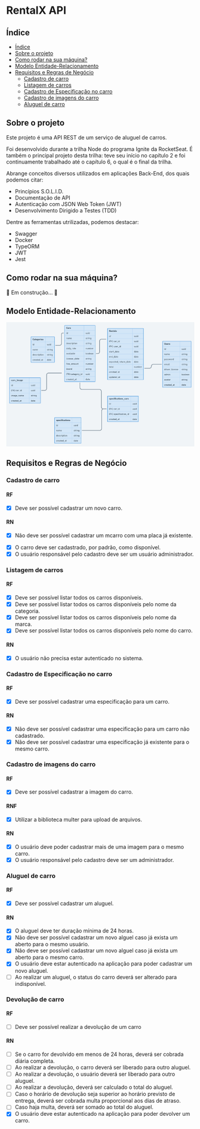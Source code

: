 # RentalX API

## Índice

<!-- ts -->
   * [Índice](#índice)
   * [Sobre o projeto](#sobre-o-projeto)
   * [Como rodar na sua máquina?](#como-rodar-na-sua-máquina)
   * [Modelo Entidade-Relacionamento](#modelo-entidade-relacionamento)
   * [Requisitos e Regras de Negócio](#requisitos-e-regras-de-negócio)
      * [Cadastro de carro](#cadastro-de-carro)
      * [Listagem de carros](#listagem-de-carros)
      * [Cadastro de Especificação no carro](#cadastro-de-especificação-no-carro)
      * [Cadastro de imagens do carro](#cadastro-de-imagens-do-carro)
      * [Aluguel de carro](#aluguel-de-carro)
<!-- te -->

## Sobre o projeto

Este projeto é uma API REST de um serviço de aluguel de carros.

Foi desenvolvido durante a trilha Node do programa Ignite da RocketSeat. É também o principal projeto desta trilha: teve seu início no capítulo 2 e foi continuamente trabalhado até o capítulo 6, o qual é o final da trilha.

Abrange conceitos diversos utilizados em aplicações Back-End, dos quais podemos citar:

- Princípios S.O.L.I.D.
- Documentação de API
- Autenticação com JSON Web Token (JWT)
- Desenvolvimento Dirigido a Testes (TDD)

Dentre as ferramentas utrilizadas, podemos destacar:

- Swagger
- Docker
- TypeORM
- JWT
- Jest

## Como rodar na sua máquina?

🚧 Em construção...  🚧

## Modelo Entidade-Relacionamento

<img
  alt="Imagem contendo o Modelo Entidade-Relacionamento da API RentalX. Contém as seguintes tabelas, nomeadas em inglês utilizando o padrão de nomenclatura snake case: cars, cars_image, categories, specifications, specifications_cars, users e rentals."
  title="Modelo Entidade-Relacionamento da API RentalX"
  src="./assets/diagrama.png"
/>

## Requisitos e Regras de Negócio

### Cadastro de carro

#### RF
- [x] Deve ser possível cadastrar um novo carro.

#### RN
- [x] Não deve ser possível cadastrar um mcarro com uma placa já existente.
<!-- - [ ] Não deve ser possível alterar a placa de um carro já cadastrado. -->
- [x] O carro deve ser cadastrado, por padrão, como disponível.
- [x] O usuário responsável pelo cadastro deve ser um usuário administrador.

### Listagem de carros

#### RF
- [x] Deve ser possível listar todos os carros disponíveis.
- [x] Deve ser possível listar todos os carros disponíveis pelo nome da categoria.
- [x] Deve ser possível listar todos os carros disponíveis pelo nome da marca.
- [x] Deve ser possível listar todos os carros disponíveis pelo nome do carro.

#### RN
- [x] O usuário não precisa estar autenticado no sistema.

### Cadastro de Especificação no carro

#### RF
- [x] Deve ser possível cadastrar uma especificação para um carro.
<!-- - [ ] Deve ser possível listar todas as especificações.
- [ ] Deve ser possível listar todos os carros. -->

#### RN
- [x] Não deve ser possível cadastrar uma especificação para um carro não cadastrado.
- [x] Não deve ser possível cadastrar uma especificação já existente para o mesmo carro.

### Cadastro de imagens do carro

#### RF
- [x] Deve ser possível cadastrar a imagem do carro.

#### RNF
- [x] Utilizar a biblioteca multer para upload de arquivos.

#### RN
- [x] O usuário deve poder cadastrar mais de uma imagem para o mesmo carro.
- [x] O usuário responsável pelo cadastro deve ser um administrador.

### Aluguel de carro

#### RF
- [x] Deve ser possível cadastrar um aluguel.

#### RN
- [x] O aluguel deve ter duração mínima de 24 horas.
- [x] Não deve ser possível cadastrar um novo alguel caso já exista um aberto para o mesmo usuário.
- [x] Não deve ser possível cadastrar um novo alguel caso já exista um aberto para o mesmo carro.
- [x] O usuário deve estar autenticado na aplicação para poder cadastrar um novo aluguel.
- [ ] Ao realizar um aluguel, o status do carro deverá ser alterado para indisponível.

### Devolução de carro

#### RF
- [ ] Deve ser possível realizar a devolução de um carro

#### RN
- [ ] Se o carro for devolvido em menos de 24 horas, deverá ser cobrada diária completa.
- [ ] Ao realizar a devolução, o carro deverá ser liberado para outro aluguel.
- [ ] Ao realizar a devolução, o usuário deverá ser liberado para outro aluguel.
- [ ] Ao realizar a devolução, deverá ser calculado o total do aluguel.
- [ ] Caso o horário de devolução seja superior ao horário previsto de entrega, deverá ser cobrada multa proporcional aos dias de atraso.
- [ ] Caso haja multa, deverá ser somado ao total do aluguel.
- [x] O usuário deve estar autenticado na aplicação para poder devolver um carro.